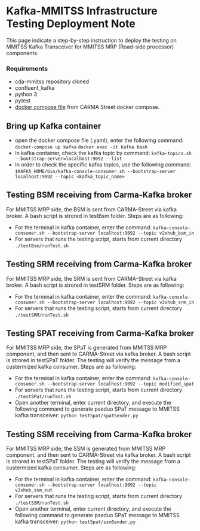 # Kafka-MMITSS Infrastructure Testing Deployment Note

This page indicate a step-by-step instruction to deploy the testing on MMITSS Kafka Transceiver for MMITSS MRP (Road-side processor) components. 

### Requirements
* cda-mmitss repository cloned
* confluent_kafka
* python 3
* pytest
* [docker compose file](https://github.com/usdot-fhwa-stol/carma-streets/blob/develop/docker-compose.yaml) from CARMA Street docker compose.


## Bring up Kafka container
- open the docker compose file (.yaml), enter the following command:
    ```docker-compose up kafka```
    ```docker exec -it kafka bash```
- In kafka container, check the kafka topic by command:
    ```kafka-topics.sh --bootstrap-server=localhost:9092 --list```
- In order to check the specific kafka topics, use the following command:
    ```$KAFKA_HOME/bin/kafka-console-consumer.sh --bootstrap-server localhost:9092 --topic <kafka_topic_name>```

## Testing BSM receiving from Carma-Kafka broker
For MMITSS MRP side, the BSM is sent from CARMA-Street via kafka broker. A bash script is strored in testBsm folder. Steps are as following:
- For the terminal in kafka container, enter the command:
    ```kafka-console-consumer.sh --bootstrap-server localhost:9092 --topic v2xhub_bsm_in```
- For servers that runs the testing script, starts from current directory
    ```./testBsm/runTest.sh```

## Testing SRM receiving from Carma-Kafka broker
For MMITSS MRP side, the SRM is sent from CARMA-Street via kafka broker. A bash script is strored in testSRM folder. Steps are as following:
- For the terminal in kafka container, enter the command:
    ```kafka-console-consumer.sh --bootstrap-server localhost:9092 --topic v2xhub_srm_in```
- For servers that runs the testing script, starts from current directory
    ```./testSRM/runTest.sh```

## Testing SPAT receiving from Carma-Kafka broker
For MMITSS MRP side, the SPaT is generated from MMITSS MRP component, and then sent to CARMA-Street via kafka broker. A bash script is strored in testSPaT folder. The testing will verify the message from a custermized kafka consumer. Steps are as following:
- For the terminal in kafka container, enter the command:
    ```kafka-console-consumer.sh --bootstrap-server localhost:9092 --topic modified_spat```
- For servers that runs the testing script, starts from current directory
    ```./testSPat/runTest.sh```
- Open another terminal, enter current directory, and execute the following command to generate pseduo SPaT message to MMITSS kafka transceiver:
    ```python testSpat/spatSender.py```

## Testing SSM receiving from Carma-Kafka broker
For MMITSS MRP side, the SSM is generated from MMITSS MRP component, and then sent to CARMA-Street via kafka broker. A bash script is strored in testSPaT folder. The testing will verify the message from a custermized kafka consumer. Steps are as following:
- For the terminal in kafka container, enter the command:
    ```kafka-console-consumer.sh --bootstrap-server localhost:9092 --topic v2xhub_ssm_out```
- For servers that runs the testing script, starts from current directory
    ```./testSSM/runTest.sh```
- Open another terminal, enter current directory, and execute the following command to generate pseduo SPaT message to MMITSS kafka transceiver:
    ```python testSpat/ssmSender.py```

